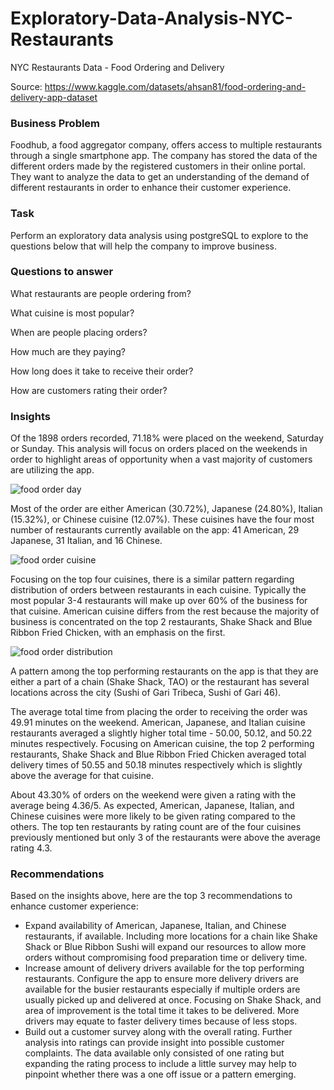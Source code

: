 # Exploratory-Data-Analysis-NYC-Restaurants

NYC Restaurants Data - Food Ordering and Delivery

Source: https://www.kaggle.com/datasets/ahsan81/food-ordering-and-delivery-app-dataset

### Business Problem 

Foodhub, a food aggregator company, offers access to multiple restaurants through a single smartphone app. The company has stored the data of the different orders made by the registered customers in their online portal. They want to analyze the data to get an understanding of the demand of different restaurants in order to enhance their customer experience. 


### Task

Perform an exploratory data analysis using postgreSQL to explore to the questions below that will help the company to improve business.


### Questions to answer

What restaurants are people ordering from?

What cuisine is most popular?

When are people placing orders?

How much are they paying?

How long does it take to receive their order?

How are customers rating their order?



### Insights

Of the 1898 orders recorded, 71.18% were placed on the weekend, Saturday or Sunday. This analysis will focus on orders placed on the weekends in order to highlight areas of opportunity when a vast majority of customers are utilizing the app. 

![food order day](https://user-images.githubusercontent.com/108645447/214140305-cb7f48e8-f87a-4d3b-9e38-d967231a5367.jpg)

Most of the order are either American (30.72%), Japanese (24.80%), Italian (15.32%), or Chinese cuisine (12.07%). These cuisines have the four most number of restaurants currently available on the app: 41 American, 29 Japanese, 31 Italian, and 16 Chinese. 

![food order cuisine](https://user-images.githubusercontent.com/108645447/214140345-0107fde7-da89-49e2-8dc5-3c20a2ebf484.jpg)

Focusing on the top four cuisines, there is a similar pattern regarding distribution of orders between restaurants in each cuisine. Typically the most popular 3-4 restaurants will make up over 60% of the business for that cuisine. American cuisine differs from the rest because the majority of business is concentrated on the top 2 restaurants, Shake Shack and Blue Ribbon Fried Chicken, with an emphasis on the first. 

![food order distribution](https://user-images.githubusercontent.com/108645447/214140366-4437035c-0256-49a8-8563-4cc83242b0e2.jpg)

A pattern among the top performing restaurants on the app is that they are either a part of a chain (Shake Shack, TAO) or the restaurant has several locations across the city (Sushi of Gari Tribeca, Sushi of Gari 46). 

The average total time from placing the order to receiving the order was 49.91 minutes on the weekend. American, Japanese, and Italian cuisine restaurants averaged a slightly higher total time - 50.00, 50.12, and 50.22 minutes respectively. Focusing on American cuisine, the top 2 performing restaurants, Shake Shack and Blue Ribbon Fried Chicken averaged total delivery times of 50.55 and 50.18 minutes respectively which is slightly above the average for that cuisine.  

About 43.30% of orders on the weekend were given a rating with the average being 4.36/5. As expected, American, Japanese, Italian, and Chinese cuisines were more likely to be given rating compared to the others. The top ten restaurants by rating count are of the four cuisines previously mentioned but only 3 of the restaurants were above the average rating 4.3.



### Recommendations


Based on the insights above, here are the top 3 recommendations to enhance customer experience:

- Expand availability of American, Japanese, Italian, and Chinese restaurants, if available. Including more locations for a chain like Shake Shack or Blue Ribbon Sushi will expand our resources to allow more orders without compromising food preparation time or delivery time.
- Increase amount of delivery drivers available for the top performing restaurants. Configure the app to ensure more delivery drivers are available for the busier restaurants especially if multiple orders are usually picked up and delivered at once. Focusing on Shake Shack, and area of improvement is the total time it takes to be delivered. More drivers may equate to faster delivery times because of less stops. 
- Build out a customer survey along with the overall rating. Further analysis into ratings can provide insight into possible customer complaints. The data available only consisted of one rating but expanding the rating process to include a little survey may help to pinpoint whether there was a one off issue or a pattern emerging. 
